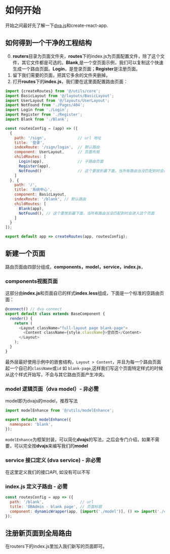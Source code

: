 # 如何开始

开始之间最好先了解一下[dva.js](https://github.com/dvajs/dva/blob/master/README_zh-CN.md)和create-react-app.

## 如何得到一个干净的工程结构

0. **routers**目录为页面文件夹，**routes**下的index.js为页面配置文件，除了这个文件，其它文件都是可选的。**Blank**,是一个空页面示例，我们可以复制这个快速生成一个路由页面。**Login**，是登录页面；**Register**是注册页面。
1. 留下我们需要的页面，把其它多余的文件夹删掉。
2. 打开**routes**下的**index.js**，我们要在这里面配置路由页面：
``` js
import {createRoutes} from '@/utils/core';
import BasicLayout from '@/layouts/BasicLayout';
import UserLayout from '@/layouts/UserLayout';
import NotFound from './Pages/404';
import Login from './Login';
import Register from './Register';
import Blank from './Blank';

const routesConfig = (app) => ([
  {
    path: '/sign',              // url 地址
    title: '登录',
    indexRoute: '/sign/login',  // 默认路由
    component: UserLayout,      // 页面布局
    childRoutes: [
      Login(app),               // 子路由页面
      Register(app),
      NotFound()                // 这个要放到最下面，当所有路由当没匹配到时会进入这个页面
    ]
  }, {
    path: '/',
    title: '系统中心',
    component: BasicLayout,
    indexRoute: '/blank', // 默认路由
    childRoutes: [
      Blank(app),
      NotFound(), // 这个要放到最下面，当所有路由当没匹配到时会进入这个页面
    ]
  }
]);

export default app => createRoutes(app, routesConfig);
```

## 新建一个页面

路由页面由四部分组成，**components，model，service，index.js**，

### components视图页面

这部分由**index.js**和页面自已的样式**index.less**组成，下面是一个标准的空路由页面：
``` js
@connect() // dva connect
export default class extends BaseComponent {
  render() {
    return (
      <Layout className="full-layout page blank-page">
        <Content className={style.className}>空白页</Content>
      </Layout>
    );
  }
}
```
最外层最好使用示例中的嵌套结构，`Layout > Content`，并且为每一个路由页面起一个自已的`className`或`id` 如 `blank-page`,这样我们写这个页面特定样式的时候从这个样式开始写，不会与其它路由页面产生冲突。

### model 逻辑页面（dva model）- 非必需

model即为dvajs的model，推荐写法
```js
import modelEnhance from '@/utils/modelEnhance';

export default modelEnhance({
  namespace: 'blank',
});
```
`modelEnhance`为框架封装，可以简化**dvajs**的写法，之后会专门介绍，如果不需要，可以完全按**dvajs**来编写我们的**model**

### service 接口定义 (dva service) - 非必需

在这里定义我们的接口API, 如没有可以不写

### index.js 定义子路由 - 必需

```js
const routesConfig = app => ({
  path: '/blank',                // url
  title: 'DBAdmin - blank page', // 页面标题
  component: dynamicWrapper(app, [import('./model')], () => import('./components')) // 如果没有 model 可以不写import('./model')
});
```

## 注册新页面到全局路由

在routers下的index.js里加入我们新写的页面即可。